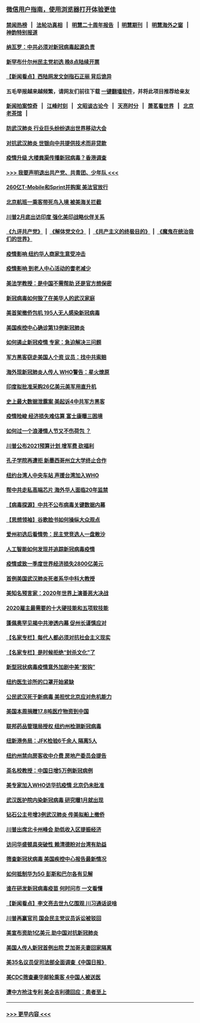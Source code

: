 ### [微信用户指南，使用浏览器打开体验更佳](https://github.com/gfw-breaker/banned-news1/blob/master/indexes/wechat-guide.md?t=0)
#### [禁闻热榜](热点新闻.md?t=0)  &nbsp;&nbsp;|&nbsp;&nbsp; [法轮功真相](https://github.com/gfw-breaker/truth/blob/master/README.md?t=0) &nbsp;&nbsp;|&nbsp;&nbsp; [明慧二十周年报告](https://github.com/gfw-breaker/mh-reports/blob/master/README.md?t=0) &nbsp;&nbsp;|&nbsp;&nbsp;[明慧期刊](https://github.com/gfw-breaker/mh-qikan) &nbsp;&nbsp;|&nbsp;&nbsp; [明慧海外之窗](https://github.com/gfw-breaker/mh-news/blob/master/README.md?t=0) &nbsp;&nbsp;|&nbsp;&nbsp; [神韵特别报道](https://github.com/gfw-breaker/mh-news/blob/master/shenyun.md?t=0)
#### [纳瓦罗：中共必须对新冠病毒起源负责](../pages/nsc412/n11861810.md?t=02120602) 
#### [新罕布什尔州民主党初选 晚8点陆续开票](../pages/nsc412/n11861872.md?t=02120602) 
#### [【新闻看点】西陆网发文剑指石正丽 背后诡异](../pages/nsc412/n11861792.md?t=02120602) 
#### 五毛举报越来越频繁，请网友们前往下载 [一键翻墙软件](https://github.com/gfw-breaker/ssr-accounts)，并将此项目推荐给亲友
#### [新闻拍案惊奇](https://github.com/gfw-breaker/banned-news1/blob/master/pages/link4.md) &nbsp;&nbsp;|&nbsp;&nbsp; [江峰时刻](https://github.com/gfw-breaker/banned-news1/blob/master/pages/link4.md) &nbsp;&nbsp;|&nbsp;&nbsp; [文昭谈古论今](https://github.com/gfw-breaker/banned-news1/blob/master/pages/link4.md) &nbsp;&nbsp;|&nbsp;&nbsp; [天亮时分](https://github.com/gfw-breaker/banned-news1/blob/master/pages/link4.md) &nbsp;&nbsp;|&nbsp;&nbsp; [萧茗看世界](https://github.com/gfw-breaker/banned-news1/blob/master/pages/link4.md) &nbsp;&nbsp;|&nbsp;&nbsp; [北京老茶馆](https://github.com/gfw-breaker/banned-news1/blob/master/pages/link4.md) &nbsp;&nbsp;|&nbsp;&nbsp; 
#### [防武汉肺炎 行业巨头纷纷退出世界移动大会](../pages/nsc412/n11861795.md?t=02120602) 
#### [对抗武汉肺炎 世银向中共提供技术而非贷款](../pages/nsc412/n11861652.md?t=02120602) 
#### [疫情升级 大楼粪渠传播新冠病毒？香港调查](../pages/nsc412/n11861556.md?t=02120602) 
#### [>>> 我要声明退出共产党、共青团、少年队 <<<](https://github.com/begood0513/goodnews/blob/master/quit/letter.md) 
#### [260亿T-Mobile和Sprint并购案 美法官放行](../pages/nsc412/n11861511.md?t=02120602) 
#### [北京航班一乘客带死鸟入境 被美海关拦截](../pages/nsc412/n11861317.md?t=02120602) 
#### [川普2月底出访印度 强化美印战略伙伴关系](../pages/nsc412/n11860557.md?t=02120602) 
#### [《九评共产党》](https://github.com/begood0513/9ping.md/blob/master/README.md) &nbsp;|&nbsp; [《解体党文化》](../../../../jtdwh.md/blob/master/README.md)  &nbsp;|&nbsp; [《共产主义的终极目的》](../../../../gczydzjmd.md/blob/master/README.md) &nbsp;|&nbsp; [《魔鬼在统治我们的世界》](../../../../mgztzwmdsj.md/blob/master/README.md) 
#### [疫情影响  纽约华人商家生意受冲击](../pages/nsc412/n11860284.md?t=02120602) 
#### [疫情影响  到老人中心活动的耆老减少](../pages/nsc412/n11860199.md?t=02120602) 
#### [美法学教授：是中国不需帮助 还是官方想保密](../pages/nsc412/n11859492.md?t=02120602) 
#### [新冠病毒如何毁了在美华人的武汉家庭](../pages/nsc412/n11859524.md?t=02120602) 
#### [美首架撤侨包机 195人无人感染新冠病毒](../pages/nsc412/n11859908.md?t=02120602) 
#### [美国疾控中心确诊第13例新冠肺炎](../pages/nsc412/n11859966.md?t=02120602) 
#### [如何遏止新冠疫情 专家：急迫解决三问题](../pages/nsc412/n11859685.md?t=02120602) 
#### [军方黑客窃走美国人个资 议员：找中共索赔](../pages/nsc412/n11859371.md?t=02120602) 
#### [海外现新冠肺炎人传人 WHO警告：星火燎原](../pages/nsc412/n11859252.md?t=02120602) 
#### [印度拟批准采购26亿美元美军用直升机](../pages/nsc412/n11859143.md?t=02120602) 
#### [史上最大数据泄露案 美起诉4中共军方黑客](../pages/nsc412/n11859115.md?t=02120602) 
#### [疫情险峻 经济损失难估算 富士康曝三困境](../pages/nsc412/n11859120.md?t=02120602) 
#### [如何过一个浪漫情人节又不伤荷包 ？](../pages/nsc412/n11858969.md?t=02120602) 
#### [川普公布2021预算计划 增军费 砍福利](../pages/nsc412/n11859012.md?t=02120602) 
#### [孔子学院再遭拒 新墨西哥州立大学终止合作](../pages/nsc412/n11858661.md?t=02120602) 
#### [纽约台湾人中央车站  声援台湾加入WHO](../pages/nsc412/n11857757.md?t=02120602) 
#### [帮中共走私高端芯片 海外华人面临20年监禁](../pages/nsc412/n11855016.md?t=02120602) 
#### [【病毒探源】中共不公布病毒关键数据内幕](../pages/nsc412/n11856584.md?t=02120602) 
#### [【思想领袖】谷歌脸书如何操纵大众观点](../pages/nsc412/n11680874.md?t=02120602) 
#### [爱州初选后看情势：民主党竞选人一盘散沙](../pages/nsc412/n11856557.md?t=02120602) 
#### [人工智能如何发现并追踪新冠病毒疫情](../pages/nsc412/n11856398.md?t=02120602) 
#### [疫情或致一季度世界经济损失2800亿美元](../pages/nsc412/n11855639.md?t=02120602) 
#### [首例美国武汉肺炎死者系华中科大教授](../pages/nsc412/n11855500.md?t=02120602) 
#### [美知名预言家：2020年世界上演善恶大决战](../pages/nsc412/n11855418.md?t=02120602) 
#### [2020雇主最需要的十大硬技能和五项软技能](../pages/nsc412/n11850953.md?t=02120602) 
#### [蓬佩奥罕见揭中共渗透内幕 促州长谨慎应对](../pages/nsc412/n11854685.md?t=02120602) 
#### [【名家专栏】每代人都必须对抗社会主义现实](../pages/nsc412/n11831412.md?t=02120602) 
#### [【名家专栏】是时候拒绝“封杀文化”了](../pages/nsc412/n11814093.md?t=02120602) 
#### [新型冠状病毒疫情意外加剧中美“脱钩”](../pages/nsc412/n11854475.md?t=02120602) 
#### [纽约医生诊所的口罩开始紧缺](../pages/nsc412/n11853364.md?t=02120602) 
#### [公民武汉死于新病毒 美担忧北京应对危机能力](../pages/nsc412/n11854331.md?t=02120602) 
#### [美国本周捐赠17.8吨医疗物资到中国](../pages/nsc412/n11854269.md?t=02120602) 
#### [联邦药品管理局授权  纽约州检测新冠病毒](../pages/nsc412/n11853371.md?t=02120602) 
#### [纽新港务局：JFK检验6千余人  隔离5人](../pages/nsc412/n11853366.md?t=02120602) 
#### [纽约州禁向房客收中介费  房地产委员会提告](../pages/nsc412/n11853360.md?t=02120602) 
#### [英名校教授：中国日增5万例新冠病例](../pages/nsc412/n11854174.md?t=02120602) 
#### [美专家加入WHO访华抗疫情 北京仍未批准](../pages/nsc412/n11854043.md?t=02120602) 
#### [武汉医护院内染新冠病毒 研究曝1月就出现](../pages/nsc412/n11852928.md?t=02120602) 
#### [钻石公主号增3例武汉肺炎 传美拟船上撤侨](../pages/nsc412/n11853240.md?t=02120602) 
#### [川普出席北卡州峰会 助低收入区提振经济](../pages/nsc412/n11853232.md?t=02120602) 
#### [访问华盛顿具突破性 赖清德盼对台湾有助益](../pages/nsc412/n11853129.md?t=02120602) 
#### [筛查新冠状病毒 美国疾控中心报告最新情况](../pages/nsc412/n11853070.md?t=02120602) 
#### [如何抵制华为5G 彭斯和巴尔各有见解](../pages/nsc412/n11852535.md?t=02120602) 
#### [谁在研发新冠病毒疫苗 何时问市 一文看懂](../pages/nsc412/n11852840.md?t=02120602) 
#### [【新闻看点】李文亮去世九亿围观 川习通话说啥](../pages/nsc412/n11852360.md?t=02120602) 
#### [川普再赢官司 国会民主党议员诉讼被驳回](../pages/nsc412/n11852287.md?t=02120602) 
#### [美宣布资助1亿美元 助中国对抗新冠肺炎](../pages/nsc412/n11852531.md?t=02120602) 
#### [美国人传人新冠首例出院 芝加哥夫妻回家隔离](../pages/nsc412/n11852452.md?t=02120602) 
#### [美35名议员促司法部全面调查《中国日报》](../pages/nsc412/n11852435.md?t=02120602) 
#### [美CDC筛查豪华邮轮乘客 4中国人被送医](../pages/nsc412/n11852085.md?t=02120602) 
#### [遭中方抢注专利 美企吉利德回应：患者至上](../pages/nsc412/n11852037.md?t=02120602) 

----
#### [ >>> 更早内容 <<< ](../indexes/nsc412-earlier.md)
